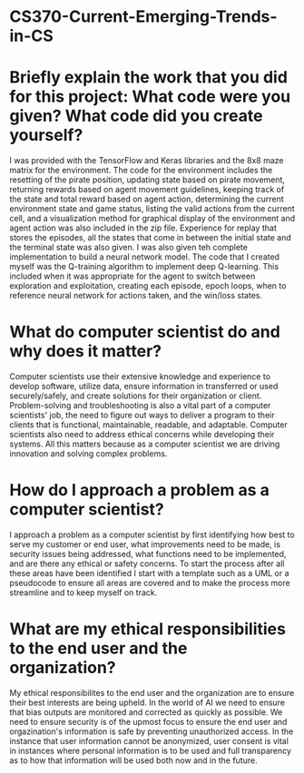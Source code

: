 # CS370-Current-Emerging-Trends-in-CS
# Briefly explain the work that you did for this project: What code were you given? What code did you create yourself?
I was provided with the TensorFlow and Keras libraries and the 8x8 maze matrix for the environment. The code for the environment includes the resetting of the pirate position, updating state based on pirate movement, returning rewards based on agent movement guidelines, keeping track of the state and total reward based on agent action, determining the current environment state and game status, listing the valid actions from the current cell, and a visualization method for graphical display of the environment and agent action was also included in the zip file. Experience for replay that stores the episodes, all the states that come in between the initial state and the terminal state was also given. I was also given teh complete implementation to build a neural network model. The code that I created myself was the Q-training algorithm to implement deep Q-learning. This included when it was appropriate for the agent to switch between exploration and exploitation, creating each episode, epoch loops, when to reference neural network for actions taken, and the win/loss states. 
# What do computer scientist do and why does it matter?
Computer scientists use their extensive knowledge and experience to develop software, utilize data, ensure information in transferred or used securely/safely, and create solutions for their organization or client. Problem-solving and troubleshooting is also a vital part of a computer scientists' job, the need to figure out ways to deliver a program to their clients that is functional, maintainable, readable, and adaptable. Computer scientists also need to address ethical concerns while developing their systems. All this matters because as a computer scientist we are driving innovation and solving complex problems. 
# How do I approach a problem as a computer scientist?
I approach a problem as a computer scientist by first identifying how best to serve my customer or end user, what improvements need to be made, is security issues being addressed, what functions need to be implemented, and are there any ethical or safety concerns. To start the process after all these areas have been identified I start with a template such as a UML or a pseudocode to ensure all areas are covered and to make the process more streamline and to keep myself on track. 
# What are my ethical responsibilities to the end user and the organization?
My ethical responsibilites to the end user and the organization are to ensure their best interests are being upheld. In the world of AI we need to ensure that bias outputs are monitored and corrected as quickly as possible. We need to ensure security is of the upmost focus to ensure the end user and orgazination's information is safe by preventing unauthorized access. In the instance that user information cannot be anonymized, user consent is vital in instances where personal information is to be used and full transparency as to how that information will be used both now and in the future. 
